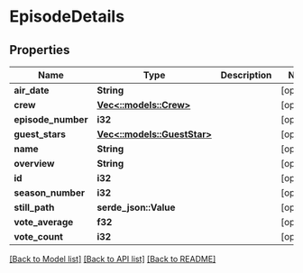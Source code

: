 # EpisodeDetails

## Properties

Name | Type | Description | Notes
------------ | ------------- | ------------- | -------------
**air_date** | **String** |  | [optional] 
**crew** | [**Vec<::models::Crew>**](Crew.md) |  | [optional] 
**episode_number** | **i32** |  | [optional] 
**guest_stars** | [**Vec<::models::GuestStar>**](guest-star.md) |  | [optional] 
**name** | **String** |  | [optional] 
**overview** | **String** |  | [optional] 
**id** | **i32** |  | [optional] 
**season_number** | **i32** |  | [optional] 
**still_path** | **serde_json::Value** |  | [optional]
**vote_average** | **f32** |  | [optional] 
**vote_count** | **i32** |  | [optional] 

[[Back to Model list]](../README.md#documentation-for-models) [[Back to API list]](../README.md#documentation-for-api-endpoints) [[Back to README]](../README.md)


